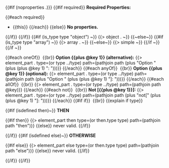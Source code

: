 {{#if (noproperties .)}}
{{#if required}}
**Required Properties:**

{{#each required}}
  * {{this}}
{{/each}}
{{else}}
**No properties.**

{{/if}}
{{/if}}
{{#if (is_type type "object") ~}}
{{> object . ~}}
{{~else~}}
{{#if (is_type type "array") ~}}
{{> array . ~}}
{{~else~}}
{{> simple ~}}
{{/if ~}}
{{/if ~}}

{{#each oneOf}}
 {{br}}
**Option {{plus @key 1}} (alternative):** {{> element_part . type=(or type ../type) path=(pathjoin path (plus "Option " (plus (plus @key 1) ": ")))}}
{{/each}}
{{#each anyOf}}
 {{br}}
**Option {{plus @key 1}} (optional):** {{> element_part . type=(or type ../type) path=(pathjoin path (plus "Option " (plus (plus @key 1) "]: ")))}}
{{/each}}
{{#each allOf}}
 {{br}}
{{> element_part . type=(or type ../type) path=(pathjoin path @key)}}
{{/each}}
{{#each not}}
 {{br}}
**Not [{{plus @key 1}}]:** {{> element_part . type=(or type ../type) path=(pathjoin path (plus "not[" (plus (plus @key 1) "]: ")))}}
{{/each}}
{{#if if}}
 {{br}}
{{explain if type}}

{{#if (isdefined then)~}}
**THEN**

{{#if then}}
{{> element_part then type=(or then.type type) path=(pathjoin path "then")}}
{{else}}
never valid.
{{/if}}

{{/if}}
{{#if (isdefined else)~}}
**OTHERWISE**

{{#if else}}
{{> element_part else type=(or then.type type) path=(pathjoin path "else")}}
{{else}}
never valid.
{{/if}}

{{/if}}
{{/if}}
